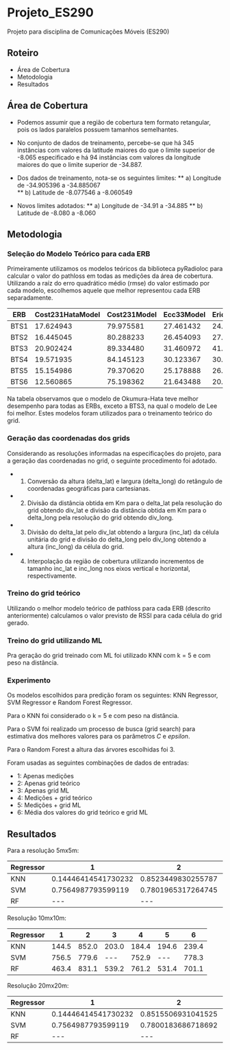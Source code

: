 # Projeto_ES290
Projeto para disciplina de Comunicações Móveis (ES290)


## Roteiro 

* Área de Cobertura
* Metodologia
* Resultados

## Área de Cobertura

* Podemos assumir que a região de cobertura tem formato retangular, pois os lados paralelos possuem tamanhos semelhantes.

* No conjunto de dados de treinamento, percebe-se que há 345 instâncias com valores da latitude maiores do que o limite superior de -8.065 especificado e há 94  instâncias com valores da longitude maiores do que o limite superior de -34.887.

* Dos dados de treinamento, nota-se os seguintes limites:
** a) Longitude de -34.905396 a -34.885067  
** b) Latitude de -8.077546 a -8.060549

* Novos limites adotados:
** a) Longitude de -34.91 a -34.885 
** b) Latitude de -8.080 a -8.060


## Metodologia

### Seleção do Modelo Teórico para cada ERB

Primeiramente utilizamos os modelos teóricos da biblioteca pyRadioloc para calcular o valor do pathloss em todas as medições da área de cobertura. Utilizando a raíz do erro quadrático médio (rmse) do valor estimado por cada modelo, escolhemos aquele que melhor representou cada ERB separadamente.

| ERB | Cost231HataModel | Cost231Model | Ecc33Model | EricssonModel | FlatEarth | FreeSpace |  LeeModel | OkumuraHataModel | SuiModel |
|-----|-----|-----|-----|-----|-----|-----|-----|-----|-----|
| BTS1     |    17.624943  |   79.975581 |  27.461432  |    24.931280 | 46.497849 | 27.002408  | 20.432320  |       15.038467 | 15.640246 |
| BTS2   |      16.445045  |   80.288233 |  26.454093   |   27.055422 | 45.264987 | 27.319475 | 18.842004     |    13.567555 | 14.601927 |
| BTS3   |      20.902424  |   89.334480 |  31.460972  |    41.221744 | 33.838294 | 23.447016 |  8.748844  |       16.451115 | 18.801550 |
| BTS4   |      19.571935   |  84.145123 |  30.123367  |    30.050532 | 41.737090 | 24.105663 | 16.549362  |       16.096583 | 16.630893 |
| BTS5  |       15.154986  |   79.370620 |  25.178888 |     26.031283  | 45.624992 | 28.461849 | 18.711919    |     12.336439 | 13.204896 |
| BTS6  |       12.560865  |   75.198362 |  21.643488  |    20.856594 | 49.525607 | 32.287251 |  21.857261   |      10.965627 | 11.462824 |

Na tabela observamos que o modelo de Okumura-Hata teve melhor desempenho para todas as ERBs, exceto a BTS3, na qual o modelo de Lee foi melhor. Estes modelos foram utilizados para o treinamento teórico do grid.


### Geração das coordenadas dos grids

Considerando as resoluções informadas na especificações do projeto, para a geração das coordenadas no grid, o seguinte procedimento foi adotado.


* 1) Conversão da altura (delta\_lat) e largura (delta\_long) do retângulo de coordenadas geográficas para cartesianas.

* 2) Divisão da distância obtida em Km para o delta\_lat pela resolução do grid obtendo div\_lat e divisão da distância obtida em Km para o delta\_long pela resolução do grid obtendo div\_long.

* 3) Divisão do delta\_lat pelo div\_lat obtendo a largura (inc\_lat) da célula unitária do grid e divisão do delta\_long pelo div\_long obtendo a altura (inc\_long) da célula do grid.

* 4) Interpolação da região de cobertura utilizando incrementos de tamanho inc\_lat e inc\_long nos eixos vertical e horizontal, respectivamente.

### Treino do grid teórico

Utilizando o melhor modelo teórico de pathloss para cada ERB (descrito anteriormente) calculamos o valor previsto de RSSI para cada célula do grid gerado.

### Treino do grid utilizando ML

Pra geração do grid treinado com ML foi utilizado KNN com k = 5 e com peso na distância.


### Experimento

Os modelos escolhidos para predição foram os seguintes: KNN Regressor, SVM Regressor e Random Forest Regressor.

Para o KNN foi considerado o k = 5 e com peso na distância.

Para o SVM foi realizado um processo de busca (grid search) para estimativa dos melhores valores para os parâmetros _C_ e _epsilon_.

Para o Random Forest a altura das árvores escolhidas foi 3. 

Foram usadas as seguintes combinações de dados de entradas:

* 1: Apenas medições
* 2: Apenas grid teórico
* 3: Apenas grid ML
* 4: Medições + grid teórico
* 5: Medições + grid ML
* 6: Média dos valores do grid teórico e grid ML
 

## Resultados

Para a resolução 5mx5m:

| Regressor | 1 | 2 | 3 | 4 | 5 | 6 |
|---|---|---|---|---|---|---|
| KNN | 0.14446414541730232 | 0.8523449830255787 | 0.19385809020733116 | 0.18442363355325134 | 0.1944177026693642 | 0.23948646756694203 |
| SVM | 0.7564987793599119 | 0.7801965317264745 | ---  | 0.7526594630662313 | --- | 0.7795132074313813 | 
| RF | --- | --- | --- | --- | --- | --- |

Resolução 10mx10m:

| Regressor | 1 | 2 | 3 | 4 | 5 | 6 |
|---|---|---|---|---|---|---|
| KNN | 144.5 | 852.0 | 203.0 | 184.4 | 194.6 | 239.4 |
| SVM | 756.5 | 779.6 | ---  | 752.9 | --- | 778.3 | 
| RF | 463.4 | 831.1 | 539.2 | 761.2 | 531.4 | 701.1 |

Resolução 20mx20m:

| Regressor | 1 | 2 | 3 | 4 | 5 | 6 |
|---|---|---|---|---|---|---|
| KNN | 0.14446414541730232 | 0.8515506931041525 | 0.2233488453106654 | 0.1843372144382984 | 0.2027873970277777 | 0.24303338164279928 |
| SVM | 0.7564987793599119 | 0.7800183686718692 | 0.7273876974758953 | 0.7529093556387751 | 0.7142446465294074 | 0.7738708170783751 |
| RF | --- | --- | --- | --- | --- | --- |
